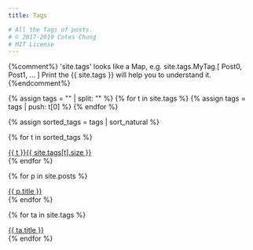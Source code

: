 ```yaml
---
title: Tags

# All the Tags of posts.
# © 2017-2019 Cotes Chung
# MIT License
---
```


{%comment%}
  'site.tags' looks like a Map, e.g. site.tags.MyTag.[ Post0, Post1, ... ]
  Print the {{ site.tags }} will help you to understand it.
{%endcomment%}
<div id="tags" class="d-flex flex-wrap">
{% assign tags = "" | split: "" %}
{% for t in site.tags %}
  {% assign tags = tags | push: t[0] %}
{% endfor %}

{% assign sorted_tags = tags | sort_natural %}

{% for t in sorted_tags %}
  <div>
    <a class="tag" href="{{ site.baseurl }}/tags/{{ t | downcase | replace: ' ', '-' }}/">{{ t }}<span class="text-muted">{{ site.tags[t].size }}</span></a>
  </div>
{% endfor %}

{% for p in site.posts %}
  <div>
    <a class="tag" href="{{ site.baseurl }}{{ p.url }}/">{{ p.title }}</a>
  </div>
{% endfor %}

{% for ta in site.tags %}
  <div>
    <a class="tag" href="{{ site.baseurl }}{{ ta.url }}/">{{ ta.title }}</a>
  </div>
{% endfor %}
</div>
